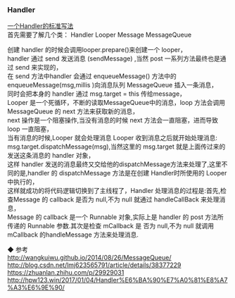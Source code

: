 ### Handler  
[一个Handler的标准写法](fun/handler_fun.md)  
首先需要了解几个类： Handler  Looper  Message  MessageQueue   

创建 handler 的时候会调用looper.prepare()来创建一个 looper，  
handler 通过 send 发送消息 (sendMessage) ,当然 post 一系列方法最终也是通过 send 来实现的，    
在 send 方法中handler 会通过 enqueueMessage() 方法中的 enqueueMessage(msg,millis )向消息队列 MessageQueue 插入一条消息，   
同时会把本身的 handler 通过 msg.target = this 传给message，    
Looper 是一个死循环，不断的读取MessageQueue中的消息，loop 方法会调用 MessageQueue 的 next 方法来获取新的消息，  
next 操作是一个阻塞操作,当没有消息的时候 next 方法会一直阻塞，进而导致 loop 一直阻塞，  
当有消息的时候,Looper 就会处理消息 Looper 收到消息之后就开始处理消息: msg.target.dispatchMessage(msg),当然这里的 msg.target 就是上面传过来的发送这条消息的 handler 对象，  
这样 handler 发送的消息最终又交给他的dispatchMessage方法来处理了,这里不同的是,handler 的 dispatchMessage 方法是在创建 Handler时所使用的 Looper 中执行的，  
这样就成功的将代码逻辑切换到了主线程了，Handler 处理消息的过程是:首先,检查Message 的 callback 是否为 null,不为 null 就通过 handleCallBack 来处理消息，  
Message 的 callback 是一个 Runnable 对象,实际上是 handler 的 post 方法所传递的 Runnable 参数.其次是检查 mCallback 是 否为 null,不为 null 就调用 mCallback 的handleMessage 方法来处理消息.


◆ 参考  
http://wangkuiwu.github.io/2014/08/26/MessageQueue/  
http://blog.csdn.net/lmj623565791/article/details/38377229  
https://zhuanlan.zhihu.com/p/29929031  
http://hpw123.win/2017/01/04/Handler%E6%BA%90%E7%A0%81%E8%A7%A3%E6%9E%90/  


